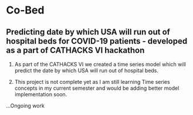 # Co-Bed
## Predicting date by which USA will run out of hospital beds for COVID-19 patients - developed as a part of CATHACKS VI hackathon

1. As part of the CATHACKS VI we created a time series model which will predict the date by which USA will run out of hospital beds.

2. This project is not complete yet as I am still learning Time series concepts in my current semester and would be adding better model implementation soon.

...Ongoing work
